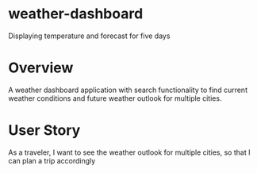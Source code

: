# weather-dashboard
Displaying temperature and forecast for five days

# Overview
A weather dashboard application with search functionality to find current weather conditions and future weather outlook for multiple cities.

# User Story
As a traveler, I want to see the weather outlook for multiple cities, so that I can plan a trip accordingly

